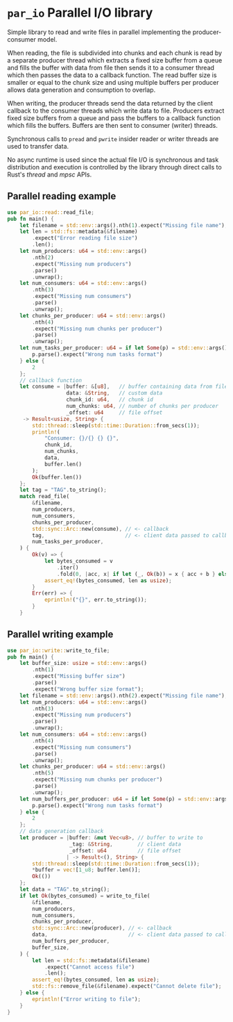 # `par_io` Parallel I/O library

Simple library to read and write files in parallel implementing the producer-consumer
model.

When reading, the file is subdivided into chunks and each chunk is read by a separate
producer thread which extracts a fixed size buffer from a queue and fills the buffer
with data from file then sends it to a consumer thread which then passes the data
to a callback function. The read buffer size is smaller
or equal to the chunk size and using multiple buffers per producer allows
data generation and consumption to overlap.

When writing, the producer threads send the data returned by the client callback
to the consumer threads which write data to file.
Producers extract fixed size buffers from a queue and pass the buffers to a callback
function which fills the buffers. Buffers are then sent to consumer (writer) threads.

Synchronous calls to `pread` and `pwrite` insider reader or writer threads are used
to transfer data.

No async runtime is used since the actual file I/O is synchronous and task
distribution and execution is controlled by the library through direct calls
to Rust's *thread* and *mpsc* APIs.

## Parallel reading example

```rust
use par_io::read::read_file;
pub fn main() {
    let filename = std::env::args().nth(1).expect("Missing file name");
    let len = std::fs::metadata(&filename)
        .expect("Error reading file size")
        .len();
    let num_producers: u64 = std::env::args()
        .nth(2)
        .expect("Missing num producers")
        .parse()
        .unwrap();
    let num_consumers: u64 = std::env::args()
        .nth(3)
        .expect("Missing num consumers")
        .parse()
        .unwrap();
    let chunks_per_producer: u64 = std::env::args()
        .nth(4)
        .expect("Missing num chunks per producer")
        .parse()
        .unwrap();
    let num_tasks_per_producer: u64 = if let Some(p) = std::env::args().nth(5) {
        p.parse().expect("Wrong num tasks format")
    } else {
        2
    };
    // callback function
    let consume = |buffer: &[u8],   // buffer containing data from file
                   data: &String,   // custom data
                   chunk_id: u64,   // chunk id 
                   num_chunks: u64, // number of chunks per producer
                   _offset: u64     // file offset
     -> Result<usize, String> {
        std::thread::sleep(std::time::Duration::from_secs(1));
        println!(
            "Consumer: {}/{} {} {}",
            chunk_id,
            num_chunks,
            data,
            buffer.len()
        );
        Ok(buffer.len())
    };
    let tag = "TAG".to_string();
    match read_file(
        &filename,
        num_producers,
        num_consumers,
        chunks_per_producer,
        std::sync::Arc::new(consume), // <- callback
        tag,                          // <- client data passed to callback
        num_tasks_per_producer,
    ) {
        Ok(v) => {
            let bytes_consumed = v
                .iter()
                .fold(0, |acc, x| if let (_, Ok(b)) = x { acc + b } else { acc });
            assert_eq!(bytes_consumed, len as usize);
        }
        Err(err) => {
            eprintln!("{}", err.to_string());
        }
    }
```

## Parallel writing example

```rust
use par_io::write::write_to_file;
pub fn main() {
    let buffer_size: usize = std::env::args()
        .nth(1)
        .expect("Missing buffer size")
        .parse()
        .expect("Wrong buffer size format");
    let filename = std::env::args().nth(2).expect("Missing file name");
    let num_producers: u64 = std::env::args()
        .nth(3)
        .expect("Missing num producers")
        .parse()
        .unwrap();
    let num_consumers: u64 = std::env::args()
        .nth(4)
        .expect("Missing num consumers")
        .parse()
        .unwrap();
    let chunks_per_producer: u64 = std::env::args()
        .nth(5)
        .expect("Missing num chunks per producer")
        .parse()
        .unwrap();
    let num_buffers_per_producer: u64 = if let Some(p) = std::env::args().nth(5) {
        p.parse().expect("Wrong num tasks format")
    } else {
        2
    };
    // data generation callback
    let producer = |buffer: &mut Vec<u8>, // buffer to write to
                    _tag: &String,        // client data
                    _offset: u64          // file offset
                   | -> Result<(), String> {
        std::thread::sleep(std::time::Duration::from_secs(1));
        *buffer = vec![1_u8; buffer.len()];
        Ok(())
    };
    let data = "TAG".to_string();
    if let Ok(bytes_consumed) = write_to_file(
        &filename,
        num_producers,
        num_consumers,
        chunks_per_producer,
        std::sync::Arc::new(producer), // <- callback
        data,                          // <- client data passed to callback
        num_buffers_per_producer,
        buffer_size,
    ) {
        let len = std::fs::metadata(&filename)
            .expect("Cannot access file")
            .len();
        assert_eq!(bytes_consumed, len as usize);
        std::fs::remove_file(&filename).expect("Cannot delete file");
    } else {
        eprintln!("Error writing to file");
    }
}
```